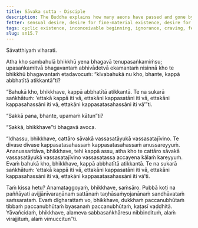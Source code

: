 ```yaml
---
title: Sāvaka sutta - Disciple
description: The Buddha explains how many aeons have passed and gone by with a simile of four disciples with a hundred-year lifespan each recollecting a hundred thousand aeons each day and still not being able to count them all.
fetter: sensual desire, desire for fine-material existence, desire for immaterial existence, ignorance
tags: cyclic existence, inconceivable beginning, ignorance, craving, fetter, aeons, simile, disenchantment, detachment, liberation, sn, sn12-21, sn15
slug: sn15.7
---
```


Sāvatthiyaṁ viharati.

Atha kho sambahulā bhikkhū yena bhagavā tenupasaṅkamiṁsu; upasaṅkamitvā bhagavantaṁ abhivādetvā ekamantaṁ nisinnā kho te bhikkhū bhagavantaṁ etadavocuṁ: “kīvabahukā nu kho, bhante, kappā abbhatītā atikkantā”ti?

“Bahukā kho, bhikkhave, kappā abbhatītā atikkantā. Te na sukarā saṅkhātuṁ: ‘ettakā kappā iti vā, ettakāni kappasatāni iti vā, ettakāni kappasahassāni iti vā, ettakāni kappasatasahassāni iti vā’”ti.

“Sakkā pana, bhante, upamaṁ kātun”ti?

“Sakkā, bhikkhave”ti bhagavā avoca.

“Idhassu, bhikkhave, cattāro sāvakā vassasatāyukā vassasatajīvino. Te divase divase kappasatasahassaṁ kappasatasahassaṁ anussareyyuṁ. Ananussaritāva, bhikkhave, tehi kappā assu, atha kho te cattāro sāvakā vassasatāyukā vassasatajīvino vassasatassa accayena kālaṁ kareyyuṁ. Evaṁ bahukā kho, bhikkhave, kappā abbhatītā atikkantā. Te na sukarā saṅkhātuṁ: ‘ettakā kappā iti vā, ettakāni kappasatāni iti vā, ettakāni kappasahassāni iti vā, ettakāni kappasatasahassāni iti vā’ti.

Taṁ kissa hetu? Anamataggoyaṁ, bhikkhave, saṁsāro. Pubbā koṭi na paññāyati avijjānīvaraṇānaṁ sattānaṁ taṇhāsaṁyojanānaṁ sandhāvataṁ saṁsarataṁ. Evaṁ dīgharattaṁ vo, bhikkhave, dukkhaṁ paccanubhūtaṁ tibbaṁ paccanubhūtaṁ byasanaṁ paccanubhūtaṁ, kaṭasī vaḍḍhitā. Yāvañcidaṁ, bhikkhave, alameva sabbasaṅkhāresu nibbindituṁ, alaṁ virajjituṁ, alaṁ vimuccitun”ti.
